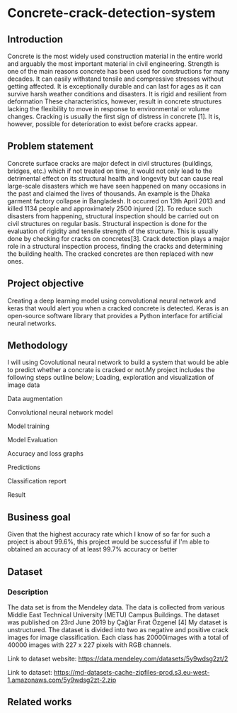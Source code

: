 # Concrete-crack-detection-system
## Introduction
Concrete is the most widely used construction material in the entire world and arguably the most important material in civil engineering. Strength is one of the main reasons concrete has been used for constructions for many decades. It can easily withstand tensile and compressive stresses without getting affected. It is exceptionally durable and can last for ages as it can survive harsh weather conditions and disasters. It is rigid and resilient from deformation These characteristics, however, result in concrete structures lacking the flexibility to move in response to environmental or volume changes. Cracking is usually the first sign of distress in concrete [1]. It is, however, possible for deterioration to exist before cracks appear.
## Problem statement
Concrete surface cracks are major defect in civil structures (buildings, bridges, etc.) which if not treated on time, it would not only lead to the detrimental effect on its structural health and longevity but can cause real large-scale disasters which we have seen happened on many occasions in the past and claimed the lives of thousands. An example is the Dhaka garment factory collapse in Bangladesh. It occurred on 13th April 2013 and killed 1134 people and approximately 2500 injured [2]. To reduce such disasters from happening, structural inspection should be carried out on civil structures on regular basis. Structural inspection is done for the evaluation of rigidity and tensile strength of the structure. This is usually done by checking for cracks on concretes[3]. Crack detection plays a major role in a structural inspection process, finding the cracks and determining the building health. The cracked concretes are then replaced with new ones.
## Project objective
Creating a deep learning model using convolutional neural network and  keras that would alert you when a cracked concrete is detected. Keras is an open-source software library that provides a Python interface for artificial neural networks.
## Methodology
I will using Covolutional neural network to build a system that would be able to predict whether a concrate is cracked or not.My project includes the following steps outline below;
Loading, exploration and visualization of image data

Data augmentation

Convolutional neural network model

Model training

Model Evaluation

Accuracy and loss graphs

Predictions 

Classification report

Result
## Business goal
Given that the highest accuracy rate which I know  of so far for such a project is about 99.6%, this project would be successful if I'm able to obtained an accuracy of at least 99.7% accuracy or better
## Dataset
### Description
The data set is from the Mendeley data. The data is collected from various Middle East Technical University (METU) Campus Buildings. The dataset was published on 23rd June 2019 by Çağlar Fırat Özgenel [4]
My dataset is unstructured. The dataset is divided into two as negative and positive crack images for image classification. Each class has 20000images with a total of 40000 images with 227 x 227 pixels with RGB channels.

Link to dataset website: https://data.mendeley.com/datasets/5y9wdsg2zt/2

Link to dataset: https://md-datasets-cache-zipfiles-prod.s3.eu-west-1.amazonaws.com/5y9wdsg2zt-2.zip
## Related works

